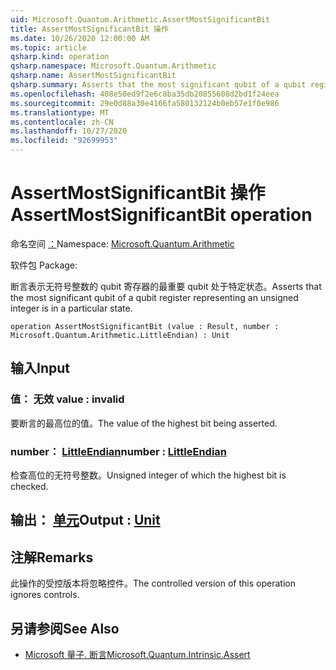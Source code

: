 ```yaml
---
uid: Microsoft.Quantum.Arithmetic.AssertMostSignificantBit
title: AssertMostSignificantBit 操作
ms.date: 10/26/2020 12:00:00 AM
ms.topic: article
qsharp.kind: operation
qsharp.namespace: Microsoft.Quantum.Arithmetic
qsharp.name: AssertMostSignificantBit
qsharp.summary: Asserts that the most significant qubit of a qubit register representing an unsigned integer is in a particular state.
ms.openlocfilehash: 408e50ed9f2e6c8ba35db20855608d2bd1f24eea
ms.sourcegitcommit: 29e0d88a30e4166fa580132124b0eb57e1f0e986
ms.translationtype: MT
ms.contentlocale: zh-CN
ms.lasthandoff: 10/27/2020
ms.locfileid: "92699953"
---
```

# <a name="assertmostsignificantbit-operation"></a><span data-ttu-id="17270-102">AssertMostSignificantBit 操作</span><span class="sxs-lookup"><span data-stu-id="17270-102">AssertMostSignificantBit operation</span></span>

<span data-ttu-id="17270-103">命名空间 [：](xref:Microsoft.Quantum.Arithmetic)</span><span class="sxs-lookup"><span data-stu-id="17270-103">Namespace: [Microsoft.Quantum.Arithmetic](xref:Microsoft.Quantum.Arithmetic)</span></span>

<span data-ttu-id="17270-104">软件包 [](https://nuget.org/packages/)</span><span class="sxs-lookup"><span data-stu-id="17270-104">Package: [](https://nuget.org/packages/)</span></span>


<span data-ttu-id="17270-105">断言表示无符号整数的 qubit 寄存器的最重要 qubit 处于特定状态。</span><span class="sxs-lookup"><span data-stu-id="17270-105">Asserts that the most significant qubit of a qubit register representing an unsigned integer is in a particular state.</span></span>

```qsharp
operation AssertMostSignificantBit (value : Result, number : Microsoft.Quantum.Arithmetic.LittleEndian) : Unit
```


## <a name="input"></a><span data-ttu-id="17270-106">输入</span><span class="sxs-lookup"><span data-stu-id="17270-106">Input</span></span>

### <a name="value--__invalidresult__"></a><span data-ttu-id="17270-107">值： __无效 <Result>__</span><span class="sxs-lookup"><span data-stu-id="17270-107">value : __invalid<Result>__</span></span>

<span data-ttu-id="17270-108">要断言的最高位的值。</span><span class="sxs-lookup"><span data-stu-id="17270-108">The value of the highest bit being asserted.</span></span>


### <a name="number--littleendian"></a><span data-ttu-id="17270-109">number： [LittleEndian](xref:Microsoft.Quantum.Arithmetic.LittleEndian)</span><span class="sxs-lookup"><span data-stu-id="17270-109">number : [LittleEndian](xref:Microsoft.Quantum.Arithmetic.LittleEndian)</span></span>

<span data-ttu-id="17270-110">检查高位的无符号整数。</span><span class="sxs-lookup"><span data-stu-id="17270-110">Unsigned integer of which the highest bit is checked.</span></span>



## <a name="output--unit"></a><span data-ttu-id="17270-111">输出： [单元](xref:microsoft.quantum.lang-ref.unit)</span><span class="sxs-lookup"><span data-stu-id="17270-111">Output : [Unit](xref:microsoft.quantum.lang-ref.unit)</span></span>



## <a name="remarks"></a><span data-ttu-id="17270-112">注解</span><span class="sxs-lookup"><span data-stu-id="17270-112">Remarks</span></span>

<span data-ttu-id="17270-113">此操作的受控版本将忽略控件。</span><span class="sxs-lookup"><span data-stu-id="17270-113">The controlled version of this operation ignores controls.</span></span>

## <a name="see-also"></a><span data-ttu-id="17270-114">另请参阅</span><span class="sxs-lookup"><span data-stu-id="17270-114">See Also</span></span>

- [<span data-ttu-id="17270-115">Microsoft 量子. 断言</span><span class="sxs-lookup"><span data-stu-id="17270-115">Microsoft.Quantum.Intrinsic.Assert</span></span>](xref:Microsoft.Quantum.Intrinsic.Assert)